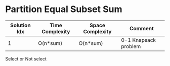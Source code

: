 # Partition Equal Subset Sum

| Solution Idx | Time Complexity | Space Complexity | Comment              |
| ------------ | --------------- | ---------------- | -------------------- |
| 1            | O(n\*sum)       | O(n\*sum)        | 0-1 Knapsack problem |

Select or Not select
